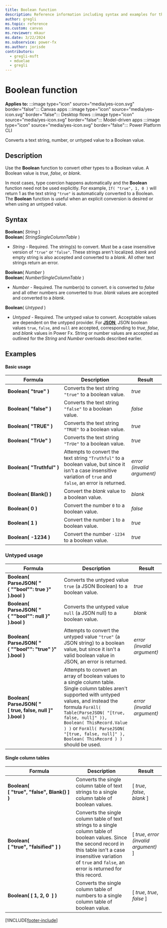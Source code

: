```yaml
---
title: Boolean function
description: Reference information including syntax and examples for the Boolean function.
author: gregli
ms.topic: reference
ms.custom: canvas
ms.reviewer: mkaur
ms.date: 3/22/2024
ms.subservice: power-fx
ms.author: jorisde
contributors:
  - gregli-msft
  - mduelae
  - gregli
---
```

# Boolean function

**Applies to:** :::image type="icon" source="media/yes-icon.svg" border="false"::: Canvas apps :::image type="icon" source="media/yes-icon.svg" border="false"::: Desktop flows :::image type="icon" source="media/yes-icon.svg" border="false"::: Model-driven apps :::image type="icon" source="media/yes-icon.svg" border="false"::: Power Platform CLI

Converts a text string, number, or untyped value to a Boolean value.

## Description

Use the **Boolean** function to convert other types to a Boolean value.  A Boolean value is *true*, *false*, or *blank*.

In most cases, type coercion happens automatically and the **Boolean** function need not be used explicitly.  For example, `If( "true", 1, 0 )` will return 1 as the text string `"true"` is automatically converted to a Boolean.  The **Boolean** function is useful when an explicit conversion is desired or when using an untyped value.

## Syntax

**Boolean**( *String* )<br>
**Boolean**( *StringSingleColumnTable* )

* *String* - Required. The string(s) to convert.  Must be a case insensitive version of `"true"` or `"false"`.  These strings aren't localized.  *blank* and empty string is also accepted and converted to a *blank*.  All other text strings return an error.

**Boolean**( *Number* )<br>
**Boolean**( *NumberSingleColumnTable* )

* *Number* - Required.  The number(s) to convert.  `0` is converted to *false* and all other numbers are converted to *true*.  *blank* values are accepted and converted to a *blank*.

**Boolean**( *Untyped* )

* *Untyped* - Required. The untyped value to convert.  Acceptable values are dependent on the untyped provider.  For [**JSON**](function-parsejson.md), JSON boolean values `true`, `false`, and `null` are accepted, corresponding to *true*, *false*, and *blank* values in Power Fx. String or number values are accepted as outlined for the *String* and *Number* overloads described earlier.

## Examples

#### Basic usage

| Formula | Description | Result |
| --- | --- | --- |
| **Boolean(&nbsp;"true"&nbsp;)** | Converts the text string `"true"` to a boolean value. | *true* |
| **Boolean(&nbsp;"false"&nbsp;)** | Converts the text string `"false"` to a boolean value. | *false* |
| **Boolean(&nbsp;"TRUE"&nbsp;)** | Converts the text string `"TRUE"` to a boolean value. | *true* |
| **Boolean(&nbsp;"TrUe"&nbsp;)** | Converts the text string `"TrUe"` to a boolean value. | *true* |
| **Boolean(&nbsp;"Truthful"&nbsp;)** | Attempts to convert the text string `"Truthful"` to a boolean value, but since it isn't a case insensitive variation of `true` and `false`, an error is returned. | *error (invalid argument)* |
| **Boolean(&nbsp;Blank()&nbsp;)** | Convert the *blank* value to a boolean value. | *blank* |
| **Boolean(&nbsp;0&nbsp;)** | Convert the number `0` to a boolean value. | *false* |
| **Boolean(&nbsp;1&nbsp;)** | Convert the number `1` to a boolean value. | *true* |
| **Boolean(&nbsp;-1234&nbsp;)** | Convert the number `-1234` to a boolean value. | *true* |

### Untyped usage

| Formula | Description | Result |
| --- | --- | --- |
| **Boolean( ParseJSON( "{&nbsp;""bool"":&nbsp;true&nbsp;}" ).bool )** | Converts the untyped value `true` (a JSON Boolean) to a boolean value. | *true* |
| **Boolean( ParseJSON( "{&nbsp;""bool"":&nbsp;null&nbsp;}" ).bool )** | Converts the untyped value `null` (a JSON null) to a boolean value. | *blank* |
| **Boolean( ParseJSON( "{&nbsp;""bool"":&nbsp;"true"&nbsp;}" ).bool )** | Attempts to convert the untyped value `"true"` (a JSON string) to a boolean value, but since it isn't a valid boolean value in JSON, an error is returned. | *error (invalid argument)* |
| **Boolean( ParseJSON( "[&nbsp;true,&nbsp;false,&nbsp;null&nbsp;]" ).bool )** | Attempts to convert an array of boolean values to a single column table.  Single column tables aren't supported with untyped values, and instead the formula `ForAll( Table(ParseJSON( "[true, false, null]" )), Boolean( ThisRecord.Value ) )` or `ForAll( ParseJSON( "[true, false, null]" ), Boolean( ThisRecord ) )` should be used. | *error (invalid argument)* |

#### Single column tables

| Formula | Description | Result |
| --- | --- | --- |
| **Boolean( [&nbsp;"true",&nbsp;"false",&nbsp;Blank()&nbsp;] )** | Converts the single column table of text strings to a single column table of boolean values. | [ *true*, *false*, *blank* ] |
| **Boolean( [&nbsp;"true",&nbsp;"falsified"&nbsp;] )** | Converts the single column table of text strings to a single column table of boolean values.  Since the second record in this table isn't a case insensitive variation of `true` and `false`, an error is returned for this record. | [ *true*, *error (invalid argument)* ] |
| **Boolean( [&nbsp;1,&nbsp;2,&nbsp;0 &nbsp;] )** | Converts the single column table of numbers to a single column table of boolean value. | [ *true*, *true*, *false* ] |

[!INCLUDE[footer-include](../../includes/footer-banner.md)]

